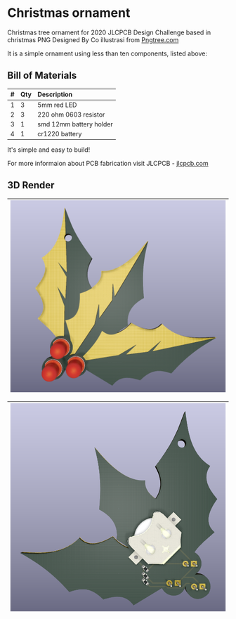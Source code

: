 # Christmas ornament

Christmas tree ornament for 2020 JLCPCB Design Challenge based in christmas PNG Designed By Co illustrasi from <a href="https://pngtree.com/">Pngtree.com</a>

It is a simple ornament using less than ten components, listed above:
## Bill of Materials ##
| # | Qty | Description |
| - | --- | :---------- | 
| 1 | 3 | 5mm red LED |
| 2 | 3 | 220 ohm 0603 resistor |
| 3 | 1 | smd 12mm battery holder |
| 4 | 1 | cr1220 battery |

It's simple and easy to build!

For more informaion about PCB fabrication visit JLCPCB - <a href="https://jlcpcb.com/">jlcpcb.com</a>

## 3D Render ##
| ![front](https://github.com/andrebla/christmasornament/blob/main/images/christmasornament_front.png) | 
| - |

| ![back](https://github.com/andrebla/christmasornament/blob/main/images/christmasornament_back.png) |
| - |
